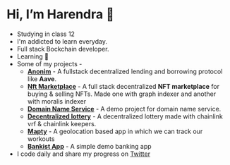 # Hi, I’m Harendra 👋 

- Studying in class 12
- I'm addicted to learn everyday.
- Full stack Bockchain developer.
- Learning 🌱
- Some of my projects -
  - [**Anonim**](https://github.com/harendra-shakya/anonim) - A fullstack decentralized lending and borrowing protocol like **Aave**.
  - [**Nft Marketplace**](https://github.com/harendra-shakya/nft-marketplace) - A full stack decentralized **NFT marketplace** for buying & selling NFTs. Made one with graph indexer and another with moralis indexer
  - [**Domain Name Service**](https://github.com/harendra-shakya/Polygon-Name-Service) - A demo project for domain name service.
  - [**Decentralized lottery**](https://github.com/harendra-shakya/decentralized-lottery) - A decentralized lottery made with chainlink vrf & chainlink keepers.
  - [**Mapty**](https://github.com/harendra-shakya/Mapty) - A geolocation based app in which we can track our workouts
  - [**Bankist App**](https://github.com/harendra-shakya/Bankist-App) - A simple demo banking app
- I code daily and share my progress on [Twitter](https://twitter.com/harendrashakya_) 

<!---
harendra-shakya/harendra-shakya is a ✨ special ✨ repository because its `README.md` (this file) appears on your GitHub profile.
You can click the Preview link to take a look at your changes.
--->
